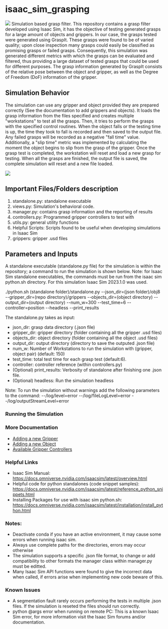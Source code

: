 # isaac_sim_grasping
![](https://github.com/IRVLUTD/isaac_sim_grasping/blob/main/media/robotiq_Clock.gif)
Simulation based grasp filter. This repository contains a grasp filter developed using Isaac Sim, it has the objective of testing generated grasps for a large amount of objects and grippers. In our case, the grasps tested were generated using GraspIt. These grasps were found to be of varied quality; upon close inspection many grasps could easily be classified as promising grasps or failed grasps. Consequently, this simulation was generated different metrics with which the grasps can be evaluated and filtered, thus providing a large dataset of tested grasps that could be used for different purposes. The grasp information generated by GraspIt consists of the relative pose between the object and gripper, as well as the Degree of Freedom (DoF) information of the gripper. 
   
## Simulation Behavior
The simulation can use any gripper and object provided they are prepared correctly (See the documentation to add grippers and objects). It loads the grasp information from the files specified and creates multiple "workstations" to test all the grasps. Then, it tries to perform the grasps with the specified control routines. When the object falls or the testing time is up, the time they took to fall is recorded and then saved to the output file. Any failed grasps will be recorded as a negative "fall time" value. Additionally, a "slip time" metric was implemented by calculating the moment the object begins to slip from the grasp of the gripper. Once the grasp test is completed, the workstation will reset and load a new grasp for testing. When all the grasps are finished, the output file is saved, the complete simulation will reset and a new file loaded.


![](https://github.com/IRVLUTD/isaac_sim_grasping/blob/main/media/fetch_Nestle.gif)

## Important Files/Folders description
1) standalone.py: standalone executable
2) views.py: Simulation's behavioral code.
3) manager.py: contains grasp information and the reporting of results
4) controllers.py: Programmed gripper controllers to test with
5) utils.py: general utility functions
6) Helpful Scripts: Scripts found to be useful when developing simulations in Isaac Sim
7) grippers: gripper .usd files


## Parameters and Inputs
A standalone executable (standalone.py file) for the simulation is within the repository; a command to run the simulation is shown below. Note: for Isaac Sim standalone executables, the commands must be run from the isaac sim python.sh directory. For this simulation Isaac Sim 2023.1.0 was used.


./python.sh (standalone folder)/standalone.py --json_dir=(json folder)/obj8 --gripper_dir=(repo directory)/grippers --objects_dir=(object directory) --output_dir=(output directory) --num_w=300 --test_time=6 --controller=position --headless --print_results


The standalone.py takes as input:
- json_dir: grasp data directory (.json file)
- gripper_dir: gripper directory (folder containing all the gripper .usd files)
- objects_dir: object directory (folder containing all the object .usd files)
- output_dir: output directory (directory to save the outputed .json file)
- num_w: Number of Workstations to run the simulation with (gripper, object pair) (default: 150)
- test_time: total test time for each grasp test (default:6).
- controller: controller reference (within controllers.py)
- (Optional) print_results: Verbosity of standalone after finishing one .json file.
- (Optional) headless: Run the simulation headless


Note: To run the simulation without warnings add the following parameters to the command: 
 --/log/level=error --/log/fileLogLevel=error --/log/outputStreamLevel=error

### Running the Simulation


### More Documentation
- [Adding a new Gripper](docs/add_grippers.md)
- [Adding a new Object](docs/add_objects.md)
- [Available Gripper Controllers](docs/create_new_controller.md)

### Helpful Links
- Isaac Sim Manual: https://docs.omniverse.nvidia.com/isaacsim/latest/overview.html
- Helpful code for python standalones (code snippet samples): https://docs.omniverse.nvidia.com/isaacsim/latest/reference_python_snippets.html
- Installing Packages for use with isaac sim python.sh: https://docs.omniverse.nvidia.com/isaacsim/latest/installation/install_python.html

### Notes: 
- Deactivate conda if you have an active environment, it may cause some errors when running isaac sim.
- Always use complete paths for the directories, errors may occur otherwise
- The simulation supports a specific .json file format, to change or add compatibility to other formats the manager class within manager.py must be editted.
- Many Isaac Sim API functions were found to give the incorrect data when called, if errors arise when implementing new code beware of this.

### Known Issues
- A segmentation fault rarely occurs performing the tests in multiple .json files. If the simulation is reseted the files should run correctly.
- python @args error when running on remote PC: This is a known Isaac Sim error, for more information visit the Isaac Sim forums and/or documentation.
